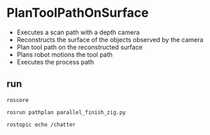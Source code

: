 # PlanToolPathOnSurface
- Executes a scan path with a depth camera
- Reconstructs the surface of the objects observed by the camera
- Plan tool path on the reconstructed surface
- Plans robot motions the tool path
- Executes the process path

## run
`roscore`

`rosrun pathplan parallel_finish_zig.py`

`rostopic echo /chatter`
